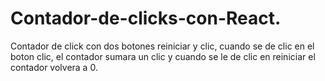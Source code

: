 # Contador-de-clicks-con-React.
Contador de click con dos botones reiniciar y clic, cuando se de clic en el boton clic, el contador sumara un clic y cuando se le de clic en reiniciar el contador volvera a 0.
